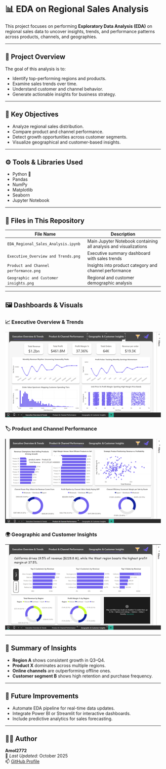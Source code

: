 # 📊 EDA on Regional Sales Analysis

This project focuses on performing **Exploratory Data Analysis (EDA)** on regional sales data to uncover insights, trends, and performance patterns across products, channels, and geographies.

---

## 📘 Project Overview

The goal of this analysis is to:
- Identify top-performing regions and products.  
- Examine sales trends over time.  
- Understand customer and channel behavior.  
- Generate actionable insights for business strategy.

---

## 🧠 Key Objectives

- Analyze regional sales distribution.  
- Compare product and channel performance.  
- Detect growth opportunities across customer segments.  
- Visualize geographical and customer-based insights.  

---

## ⚙️ Tools & Libraries Used

- Python 🐍  
- Pandas  
- NumPy  
- Matplotlib  
- Seaborn  
- Jupyter Notebook  

---

## 📁 Files in This Repository

| File Name | Description |
|------------|-------------|
| `EDA_Regional_Sales_Analysis.ipynb` | Main Jupyter Notebook containing all analysis and visualizations |
| `Executive_Overview and Trends.png` | Executive summary dashboard with sales trends |
| `Product and Channel performance.png` | Insights into product category and channel performance |
| `Geographic and Customer insights.png` | Regional and customer demographic analysis |

---

## 🖼️ Dashboards & Visuals

### 📈 Executive Overview & Trends  
![Executive Overview and Trends](Executive%20Overview%20and%20Trends.png)

### 🏷️ Product and Channel Performance  
![Product and Channel performance](Product%20and%20Channel%20performance.png)

### 🌍 Geographic and Customer Insights  
![Geographic and Customer insights](Geographic%20and%20Customer%20insights.png)

---

## 📌 Summary of Insights

- **Region A** shows consistent growth in Q3–Q4.  
- **Product X** dominates across multiple regions.  
- **Online channels** are outperforming offline ones.  
- **Customer segment B** shows high retention and purchase frequency.

---

## 🚀 Future Improvements

- Automate EDA pipeline for real-time data updates.  
- Integrate Power BI or Streamlit for interactive dashboards.  
- Include predictive analytics for sales forecasting.

---

## 👨‍💻 Author

**Amol2772**  
📅 *Last Updated:* October 2025  
📫 [GitHub Profile](https://github.com/Amol2772)
